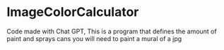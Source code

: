 # ImageColorCalculator

Code made with Chat GPT, This is a program that defines the amount of paint and sprays cans you will need to paint a mural of a jpg